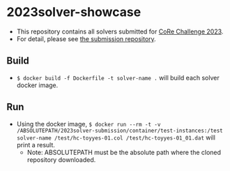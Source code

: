 # 2023solver-showcase

- This repository contains all solvers submitted for [CoRe Challenge 2023](https://core-challenge.github.io/2023/).
- For detail, please see [the submission repository](https://github.com/core-challenge/2023solver-submission/tree/main). 

## Build

- `$ docker build -f Dockerfile -t solver-name .` will build each solver docker image.

## Run  

- Using the docker image, `$ docker run --rm -t -v /ABSOLUTEPATH/2023solver-submission/container/test-instances:/test solver-name /test/hc-toyyes-01.col /test/hc-toyyes-01_01.dat` will print a result.
    - Note: ABSOLUTEPATH must be the absolute path where the cloned repository downloaded.
